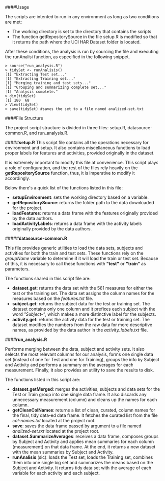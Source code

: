 ####Usage

The scripts are intented to run in any environment as long as two conditions are met:

* The working directory is set to the directory that contains the scripts
* The function getRepositorySource in the file setup.R is modified so that it returns the path where the UCI HAR Dataset folder is located.

After these conditions, the analysis is run by sourcing the file and executing the runAnalisi function, as especified in the following snippet.

```{r}
> source("run_analysis.R")
> tidySet <- runAnalisis()
[1] "Extracting Test set..."
[1] "Extracting Training set..."
[1] "Merging training and test sets..."
[1] "Grouping and summarizing complete set..."
[1] "Analysis complete."
> dim(tidySet)
[1] 180  68
> View(tidySet)
> save(tidySet) #saves the set to a file named analized-set.txt
```

####File Structure

The project script structure is divided in three files: setup.R, datasource-common.R, and run_analysis.R. 

#####**setup.R**
This script file contains all the operations necessary for environment and setup. It also contains miscellaneous functions to load 	proper labels for features and activities, provided originally in the dataset.

It is extremely important to modify this file at convenience. This script plays a role of configuration, and the rest of the files rely heavily on the **getRepositorySource** function, thus, it is imperative to modify it accordingly.

Below there's a quick list of the functions listed in this file:

* **setupEnvironment**: sets the working directory based on a variable.
* **getRepositorySource**: returns the folder path to the data downloaded for the project.
* **loadFeatures**: returns a data frame with the features originally provided by the data authors.
* **loadActivityLabels**: returns a data frame with the activity labels originally provided by the data authors.

#####**datasource-common.R**

This file provides generic utilities to load the data sets, subjects and activities for both the train and test sets. These functions rely on the *groupName* variable to determine if it will load the train or test set. Because of this, it is necessary to call these functions with **"test"** or **"train"** as parameters.

The functions shared in this script file are:

* **dataset.get**: returns the data set with the 561 measures for either the test or the training set. The data set assigns the column names for the measures based on the *features.txt* file.
* **subject.get**: returns the subject data for the test or training set. The dataset contains only one column and it prefixes each subject with the word *"Subject-"*, which makes a more distinctive label for the subjects. 
* **activity.get**: returns the activity data for the test or training set. The dataset modifies the numbers from the raw data for more descriptive names, as provided by the data author in the *activity_labels.txt* file.

####**run_analysis.R**

Performs merging between the data, subject and activity sets. It also selects the most relevant columns for our analysis, forms one single data set (instead of one for Test and one for Training), groups the info by Subject and Activity and performs a summary on the averages for each measurement. Finally, it also provides an utility to save the results to disk.

The functions listed in this script are:

* **dataset.getMerged**:  merges the activities, subjects and data sets for the Test or Train group into one single data frame. It also discards any unnecessary measurement (column) and cleans up the names for each column. 
* **getCleanColNames**: returns a list of clean, curated, column names for the final, tidy data-ed data frame. It fetches the curated list from the file *col-names.txt* located at the project root.
* **save**: saves the data frame passed by argument to a file named *analized-set.txt* located at the project root.
* **dataset.SummarizeAverages**: receives a data frame, composes groups by Subject and Activity and applies mean summaries for each column (measurement) on that data frame. At the end, it returns a new dataset with the mean summaries by Subject and Activity.
* **runAnalisis** (sic): loads the Test set, loads the Training set, combines them into one single big set and summarizes the means based on the Subject and Activity. It returns tidy data set with the average of each variable for each activity and each subject.
